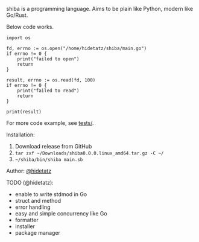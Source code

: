 shiba is a programming language. Aims to be plain like Python, modern like Go/Rust.

Below code works.

```
import os

fd, errno := os.open("/home/hidetatz/shiba/main.go")
if errno != 0 {
    print("failed to open")
    return
}

result, errno := os.read(fd, 100)
if errno != 0 {
    print("failed to read")
    return
}

print(result)
```

For more code example, see [tests/](./tests/).

Installation:
1. Download release from GitHub
2. `tar zxf ~/Downloads/shiba0.0.0.linux_amd64.tar.gz -C ~/`
3. `~/shiba/bin/shiba main.sb`

Author: [@hidetatz](https://github.com/hidetatz)

TODO (@hidetatz):
- enable to write stdmod in Go
- struct and method
- error handling
- easy and simple concurrency like Go
- formatter
- installer
- package manager
